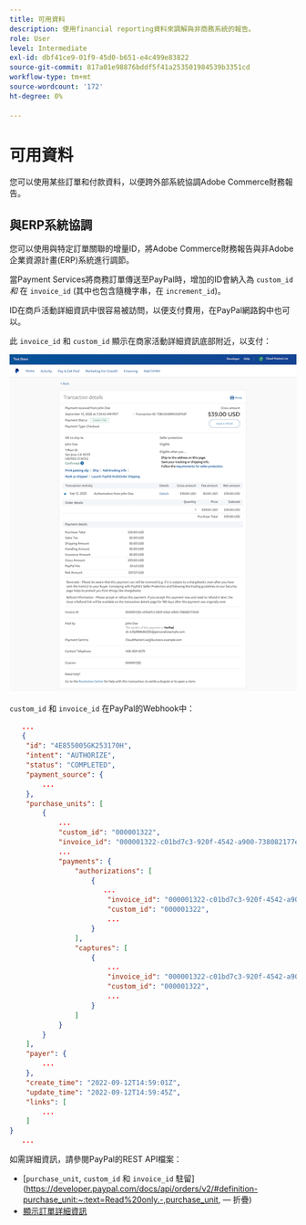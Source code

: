```yaml
---
title: 可用資料
description: 使用financial reporting資料來調解與非商務系統的報告。
role: User
level: Intermediate
exl-id: dbf41ce9-01f9-45d0-b651-e4c499e83822
source-git-commit: 817a01e98876bddf5f41a253501984539b3351cd
workflow-type: tm+mt
source-wordcount: '172'
ht-degree: 0%

---
```


# 可用資料

您可以使用某些訂單和付款資料，以便跨外部系統協調Adobe Commerce財務報告。

## 與ERP系統協調

您可以使用與特定訂單關聯的增量ID，將Adobe Commerce財務報告與非Adobe企業資源計畫(ERP)系統進行調節。

當Payment Services將商務訂單傳送至PayPal時，增加的ID會納入為 `custom_id` _和_ 在 `invoice_id` (其中也包含隨機字串，在 `increment_id`)。

ID在商戶活動詳細資訊中很容易被訪問，以便支付費用，在PayPal網路鈎中也可以。

此 `invoice_id` 和 `custom_id` 顯示在商家活動詳細資訊底部附近，以支付：

![`custom_id` 在商家活動詳細資訊中](assets/merchant-activity-ids.png)

`custom_id` 和 `invoice_id` 在PayPal的Webhook中：

```json
   ...
   {
    "id": "4E855005GK253170H",
    "intent": "AUTHORIZE",
    "status": "COMPLETED",
    "payment_source": {
        ...
    },
    "purchase_units": [
        {
            ...
            "custom_id": "000001322",
            "invoice_id": "000001322-c01bd7c3-920f-4542-a900-738082177e92",
            ...
            "payments": {
                "authorizations": [
                    {
                       ...
                        "invoice_id": "000001322-c01bd7c3-920f-4542-a900-738082177e92",
                        "custom_id": "000001322",
                        ...
                    }
                ],
                "captures": [
                    {
                        ...
                        "invoice_id": "000001322-c01bd7c3-920f-4542-a900-738082177e92",
                        "custom_id": "000001322",
                        ...
                    }
                ]
            }
        }
    ],
    "payer": {
        ...
    },
    "create_time": "2022-09-12T14:59:01Z",
    "update_time": "2022-09-12T14:59:45Z",
    "links": [
        ...
    ]
}
   ...
```

如需詳細資訊，請參閱PayPal的REST API檔案：

* [`purchase_unit`, `custom_id` 和 `invoice_id` 駐留](https://developer.paypal.com/docs/api/orders/v2/#definition-purchase_unit:~:text=Read%20only.-,purchase_unit, — 折疊)
* [顯示訂單詳細資訊](https://developer.paypal.com/docs/api/orders/v2/#orders_get)
